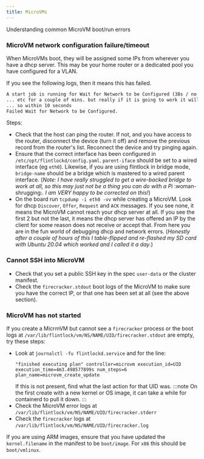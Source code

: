 ```yaml
---
title: MicroVMs
---
```


Understanding common MicroVM boot/run errors

### MicroVM network configuration failure/timeout

When MicroVMs boot, they will be assigned some IPs from wherever you have a dhcp server.
This may be your home router or a dedicated pool you have configured for a VLAN.

If you see the following logs, then it means this has failed.

```sh
A start job is running for Wait for Network to be Configured (38s / no limit)
... etc for a couple of mins. but really if it is going to work it will do
... so within 10 seconds
Failed Wait for Network to be Configured.
```

Steps:
- Check that the host can ping the router. If not, and you have access to the router,
	disconnect the device (turn it off) and remove the previous record from the router's
	list. Reconnect the device and try pinging again.
- Ensure that the correct interface has been configured in `/etc/opt/flintlockd/config.yaml`.
	`parent-iface` should be set to a wired interface (eg `eth0`). Likewise, if you are
	using flintlock in bridge mode, `bridge-name` should be a bridge which is mastered
	to a wired parent interface. (_Note: I have really struggled to get a wire-backed bridge
	to work at all, so this may just not be a thing you can do with a Pi_ :woman-shrugging:_.
	I am VERY happy to be corrected on this!_)
- On the board run `tcpdump -i eth0 -vv` while creating a MicroVM. Look for dhcp
	`Discover`, `Offer`, `Request` and `ACK` messages. If you see none, it means the
	MicroVM cannot reach your dhcp server at all. If you see the first 2 but not the last,
	it means the dhcp server has offered an IP by the client for some reason does not
	receive or accept that. From here you are in the fun world of debugging dhcp
	and network errors. (_Honestly after a couple of hours of this I table-flipped
	and re-flashed my SD card with Ubuntu 20.04 which worked and I called it a day_.)

### Cannot SSH into MicroVM

- Check that you set a public SSH key in the spec `user-data` or the cluster manifest.
- Check the `firecracker.stdout` boot logs of the MicroVM to make sure you have
	the correct IP, or that one has been set at all (see the above section).

### MicroVM has not started

If you create a MicrmVM but cannot see a `firecracker` process or the boot logs
at `/var/lib/flintlock/vm/NS/NAME/UID/firecracker.stdout` are empty, try these steps:

- Look at `journalctl -fu flintlockd.service` and for the line:
	```
	"finished executing plan" controller=microvm execution_id=UID execution_time=4m3.498577899s num_steps=6 plan_name=microvm_create_update
	```
	If this is not present, find what the last action for that UID was.
	:::note
	On the first create with a new kernel or OS image, it can take a while for containerd
	to pull it down.
	:::
- Check the MicroVM error logs at `/var/lib/flintlock/vm/NS/NAME/UID/firecracker.stderr`
- Check the `firecracker` logs at `/var/lib/flintlock/vm/NS/NAME/UID/firecracker.log`

If you are using ARM images, ensure that you have updated the `kernel.filename` in the
manifest to be `boot/image`. For `x86` this should be `boot/vmlinux`.
